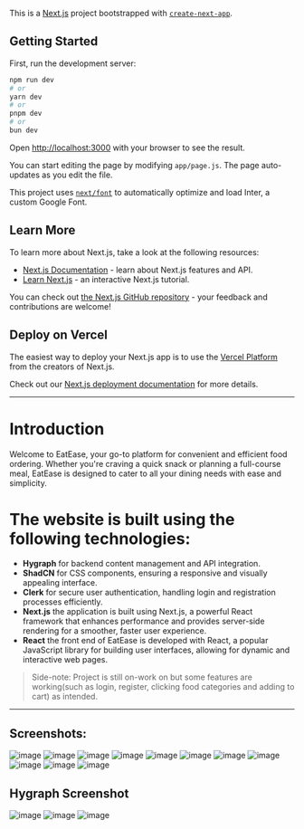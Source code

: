 This is a [Next.js](https://nextjs.org/) project bootstrapped with [`create-next-app`](https://github.com/vercel/next.js/tree/canary/packages/create-next-app).

## Getting Started

First, run the development server:

```bash
npm run dev
# or
yarn dev
# or
pnpm dev
# or
bun dev
```

Open [http://localhost:3000](http://localhost:3000) with your browser to see the result.

You can start editing the page by modifying `app/page.js`. The page auto-updates as you edit the file.

This project uses [`next/font`](https://nextjs.org/docs/basic-features/font-optimization) to automatically optimize and load Inter, a custom Google Font.

## Learn More

To learn more about Next.js, take a look at the following resources:

- [Next.js Documentation](https://nextjs.org/docs) - learn about Next.js features and API.
- [Learn Next.js](https://nextjs.org/learn) - an interactive Next.js tutorial.

You can check out [the Next.js GitHub repository](https://github.com/vercel/next.js/) - your feedback and contributions are welcome!

## Deploy on Vercel

The easiest way to deploy your Next.js app is to use the [Vercel Platform](https://vercel.com/new?utm_medium=default-template&filter=next.js&utm_source=create-next-app&utm_campaign=create-next-app-readme) from the creators of Next.js.

Check out our [Next.js deployment documentation](https://nextjs.org/docs/deployment) for more details.

---
# Introduction
Welcome to EatEase, your go-to platform for convenient and efficient food ordering. Whether you're craving a quick snack or planning a full-course meal, EatEase is designed to cater to all your dining needs with ease and simplicity.

# The website is built using the following technologies:

- **Hygraph** for backend content management and API integration.
- **ShadCN** for CSS components, ensuring a responsive and visually appealing interface.
- **Clerk** for secure user authentication, handling login and registration processes efficiently.
- **Next.js** the application is built using Next.js, a powerful React framework that enhances performance and provides server-side rendering for a smoother, faster user experience.
- **React** the front end of EatEase is developed with React, a popular JavaScript library for building user interfaces, allowing for dynamic and interactive web pages.

> Side-note: Project is still on-work on but some features are working(such as login, register, clicking food categories and adding to cart) as intended.
---
## Screenshots:
![image](https://github.com/arnoldang17-dev/food-ordering-app/assets/89441199/1825c611-b77c-4769-8b50-c70a533c05d2)
![image](https://github.com/arnoldang17-dev/food-ordering-app/assets/89441199/c63d5d8e-0213-44cc-88b4-a6fe3be381de)
![image](https://github.com/arnoldang17-dev/food-ordering-app/assets/89441199/fb2aa826-a468-45e2-868f-5c26ec588d7c)
![image](https://github.com/arnoldang17-dev/food-ordering-app/assets/89441199/d8a1e008-7b55-4a76-bbf9-835a5d6615bd)
![image](https://github.com/arnoldang17-dev/food-ordering-app/assets/89441199/71b6fb97-e1dc-4769-9661-7fe9bb1cec25)
![image](https://github.com/arnoldang17-dev/food-ordering-app/assets/89441199/b5b2e3cf-bdc8-4300-bf25-791716e039bf)
![image](https://github.com/arnoldang17-dev/food-ordering-app/assets/89441199/adaac7c8-c894-4571-9c93-48b141b1d76b)
![image](https://github.com/arnoldang17-dev/food-ordering-app/assets/89441199/cb9a3d58-0e1c-4a47-b2a8-54667aa8e18b)
![image](https://github.com/arnoldang17-dev/food-ordering-app/assets/89441199/25388cbb-a430-444e-ad68-88c07b90a66d)
![image](https://github.com/arnoldang17-dev/food-ordering-app/assets/89441199/3179fb5f-07bb-48ab-9bcc-aae66f808bce)
![image](https://github.com/arnoldang17-dev/food-ordering-app/assets/89441199/65cb6bad-5951-4e20-9299-2b45f240be00)

## Hygraph Screenshot
![image](https://github.com/arnoldang17-dev/food-ordering-app/assets/89441199/5cfd7527-9337-4279-b5ea-2ab4ce60e944)
![image](https://github.com/arnoldang17-dev/food-ordering-app/assets/89441199/e5aaef2c-e0f2-41f4-8ac4-096317822bcf)
![image](https://github.com/arnoldang17-dev/food-ordering-app/assets/89441199/fc2af81a-b127-4138-97aa-0805a59cad95)












